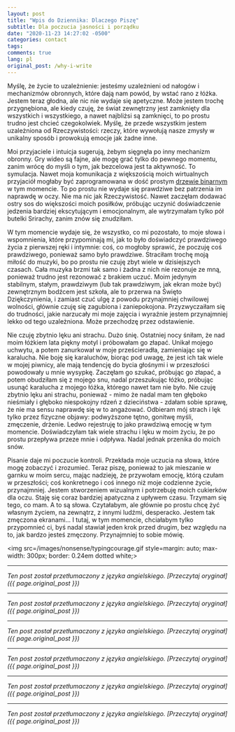 ```yaml
---
layout: post
title: "Wpis do Dziennika: Dlaczego Piszę"
subtitle: Dla poczucia jasności i porządku
date: "2020-11-23 14:27:02 -0500"
categories: contact
tags: 
comments: true
lang: pl
original_post: /why-i-write
---
```




Myślę, że życie to uzależnienie: jesteśmy uzależnieni od nałogów i mechanizmów obronnych, które dają nam powód, by wstać rano z łóżka. Jestem teraz głodna, ale nic nie wydaje się apetyczne. Może jestem trochę przygnębiona, ale kiedy czuję, że świat zewnętrzny jest zamknięty dla wszystkich i wszystkiego, a nawet najbliżsi są zamknięci, to po prostu trudno jest chcieć czegokolwiek. Myślę, że przede wszystkim jestem uzależniona od Rzeczywistości: rzeczy, które wywołują nasze zmysły w unikalny sposób i prowokują emocje jak żadne inne.<!-- more -->

Moi przyjaciele i intuicja sugerują, żebym sięgnęła po inny mechanizm obronny. Gry wideo są fajne, ale mogę grać tylko do pewnego momentu, zanim wrócę do myśli o tym, jak bezcelowa jest ta aktywność. To symulacja. Nawet moja komunikacja z większością moich wirtualnych przyjaciół mogłaby być zaprogramowana w dość prostym <a href=https://en.wikipedia.org/wiki/Binary_tree target=_blank>drzewie binarnym</a> w tym momencie. To po prostu nie wydaje się prawdziwe bez patrzenia im naprawdę w oczy. Nie ma nic jak Rzeczywistość. Nawet zaczęłam dodawać ostry sos do większości moich posiłków, próbując uczynić doświadczenie jedzenia bardziej ekscytującym i emocjonalnym, ale wytrzymałam tylko pół butelki Srirachy, zanim znów się znudziłam.

W tym momencie wydaje się, że wszystko, co mi pozostało, to moje słowa i wspomnienia, które przypominają mi, jak to było doświadczyć prawdziwego życia z pierwszej ręki i intymnie: coś, co mogłoby sprawić, że poczuję coś prawdziwego, ponieważ samo było prawdziwe. Straciłam trochę moją miłość do muzyki, bo po prostu nie czuję zbyt wiele w dzisiejszych czasach. Cała muzyka brzmi tak samo i żadna z nich nie rezonuje ze mną, ponieważ trudno jest rezonować z brakiem uczuć. Moim jedynym stabilnym, stałym, prawdziwym (lub tak prawdziwym, jak ekran może być) zewnętrznym bodźcem jest szkoła, ale to przerwa na Święto Dziękczynienia, i zamiast czuć ulgę z powodu przynajmniej chwilowej wolności, głównie czuję się zagubiona i zaniepokojona. Przyzwyczaiłam się do trudności, jakie narzucały mi moje zajęcia i wyraźnie jestem przynajmniej lekko od tego uzależniona. Może przechodzę przez odstawienie.

Nie czuję zbytnio lęku ani strachu. Dużo śnię. Ostatniej nocy śniłam, że nad moim łóżkiem lata piękny motyl i próbowałam go złapać. Unikał mojego uchwytu, a potem zanurkował w moje prześcieradła, zamieniając się w karalucha. Nie boję się karaluchów, biorąc pod uwagę, że jest ich tak wiele w mojej piwnicy, ale mają tendencję do bycia głośnymi i w przeszłości powodowały u mnie wysypkę. Zaczęłam go szukać, próbując go złapać, a potem obudziłam się z mojego snu, nadal przeszukując łóżko, próbując usunąć karalucha z mojego łóżka, którego nawet tam nie było. Nie czuję zbytnio lęku ani strachu, ponieważ - mimo że nadal mam ten głęboko nieśmiały i głęboko niespokojny rdzeń z dzieciństwa - zdałam sobie sprawę, że nie ma sensu naprawdę się w to angażować. Odbieram mój strach i lęk tylko przez fizyczne objawy: podwyższone tętno, gonitwę myśli, zmęczenie, drżenie. Ledwo rejestruję to jako prawdziwą emocję w tym momencie. Doświadczyłam tak wiele strachu i lęku w moim życiu, że po prostu przepływa przeze mnie i odpływa. Nadal jednak przenika do moich snów.

Pisanie daje mi poczucie kontroli. Przekłada moje uczucia na słowa, które mogę zobaczyć i zrozumieć. Teraz piszę, ponieważ to jak mieszanie w garnku w moim sercu, mając nadzieję, że przywołam emocję, którą czułam w przeszłości; coś konkretnego i coś innego niż moje codzienne życie, przynajmniej. Jestem stworzeniem wizualnym i potrzebuję moich cukierków dla oczu. Staję się coraz bardziej apatyczna z upływem czasu. Trzymam się tego, co mam. A to są słowa. Czytałabym, ale głównie po prostu chcę żyć własnym życiem, na zewnątrz, z innymi ludźmi, desperacko. Jestem tak zmęczona ekranami... I tutaj, w tym momencie, chciałabym tylko przypomnieć ci, byś nadal stawiał jeden krok przed drugim, bez względu na to, jak bardzo jesteś zmęczony. Przynajmniej to sobie mówię.

<img src=/images/nonsense/typingcourage.gif style=margin: auto; max-width: 300px; border: 0.24em dotted white;>

---

*Ten post został przetłumaczony z języka angielskiego. [Przeczytaj oryginał]({{ page.original_post }})*

---

*Ten post został przetłumaczony z języka angielskiego. [Przeczytaj oryginał]({{ page.original_post }})*

---

*Ten post został przetłumaczony z języka angielskiego. [Przeczytaj oryginał]({{ page.original_post }})*

---

*Ten post został przetłumaczony z języka angielskiego. [Przeczytaj oryginał]({{ page.original_post }})*

---

*Ten post został przetłumaczony z języka angielskiego. [Przeczytaj oryginał]({{ page.original_post }})*

---

*Ten post został przetłumaczony z języka angielskiego. [Przeczytaj oryginał]({{ page.original_post }})*